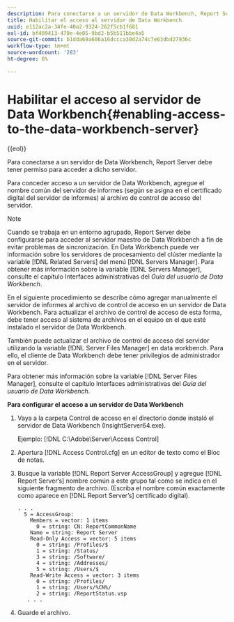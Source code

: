 ```yaml
---
description: Para conectarse a un servidor de Data Workbench, Report Server debe tener permiso para acceder a dicho servidor.
title: Habilitar el acceso al servidor de Data Workbench
uuid: e112ac2a-34fe-40a2-9324-262f5cb1f681
exl-id: bf409413-470e-4e05-9bd2-b5b511bbe4a5
source-git-commit: b1dda69a606a16dccca30d2a74c7e63dbd27936c
workflow-type: tm+mt
source-wordcount: '283'
ht-degree: 6%

---
```


# Habilitar el acceso al servidor de Data Workbench{#enabling-access-to-the-data-workbench-server}

{{eol}}

Para conectarse a un servidor de Data Workbench, Report Server debe tener permiso para acceder a dicho servidor.

Para conceder acceso a un servidor de Data Workbench, agregue el nombre común del servidor de informes (según se asigna en el certificado digital del servidor de informes) al archivo de control de acceso del servidor.

>[!NOTE]
>
>Cuando se trabaja en un entorno agrupado, Report Server debe configurarse para acceder al servidor maestro de Data Workbench a fin de evitar problemas de sincronización. En Data Workbench puede ver información sobre los servidores de procesamiento del clúster mediante la variable [!DNL Related Servers] del menú [!DNL Servers Manager]. Para obtener más información sobre la variable [!DNL Servers Manager], consulte el capítulo Interfaces administrativas del *Guía del usuario de Data Workbench*.

En el siguiente procedimiento se describe cómo agregar manualmente el servidor de informes al archivo de control de acceso en un servidor de Data Workbench. Para actualizar el archivo de control de acceso de esta forma, debe tener acceso al sistema de archivos en el equipo en el que esté instalado el servidor de Data Workbench.

También puede actualizar el archivo de control de acceso del servidor utilizando la variable [!DNL Server Files Manager] en data workbench. Para ello, el cliente de Data Workbench debe tener privilegios de administrador en el servidor.

Para obtener más información sobre la variable [!DNL Server Files Manager], consulte el capítulo Interfaces administrativas del *Guía del usuario de Data Workbench*.

**Para configurar el acceso a un servidor de Data Workbench**

1. Vaya a la carpeta Control de acceso en el directorio donde instaló el servidor de Data Workbench (InsightServer64.exe).

   Ejemplo: [!DNL C:\Adobe\Server\Access Control]

1. Apertura [!DNL Access Control.cfg] en un editor de texto como el Bloc de notas.
1. Busque la variable [!DNL Report Server AccessGroup] y agregue [!DNL Report Server’s] nombre común a este grupo tal como se indica en el siguiente fragmento de archivo. (Escriba el nombre común exactamente como aparece en [!DNL Report Server’s] certificado digital).

   ```
   . . .
     5 = AccessGroup: 
       Members = vector: 1 items
         0 = string: CN: ReportCommonName
       Name = string: Report Server
       Read-Only Access = vector: 5 items
         0 = string: /Profiles/$
         1 = string: /Status/
         3 = string: /Software/
         4 = string: /Addresses/
         5 = string: /Users/$
       Read-Write Access = vector: 3 items
         0 = string: /Profiles/
         1 = string: /Users/%CN%/
         2 = string: /ReportStatus.vsp
      . . .
   ```

1. Guarde el archivo.
